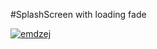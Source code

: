 #SplashScreen
with loading fade

<a href="http://i.imgur.com/Lq1I978.gif"><img src="http://i.imgur.com/Lq1I978.gif" title="emdzej"/></a>
